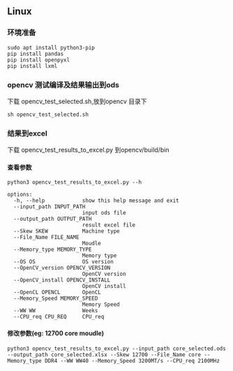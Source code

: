 ## Linux
### 环境准备
```
sudo apt install python3-pip
pip install pandas
pip install openpyxl
pip install lxml
```
### opencv 测试编译及结果输出到ods
下载 opencv_test_selected.sh,放到opencv 目录下
```
sh opencv_test_selected.sh
```

### 结果到excel
下载 opencv_test_results_to_excel.py 到opencv/build/bin

#### 查看参数
```
python3 opencv_test_results_to_excel.py --h

options:
  -h, --help            show this help message and exit
  --input_path INPUT_PATH
                        input ods file
  --output_path OUTPUT_PATH
                        result excel file
  --Skew SKEW           Machine type
  --File_Name FILE_NAME
                        Moudle
  --Memory_type MEMORY_TYPE
                        Memory type
  --OS OS               OS version
  --OpenCV_version OPENCV_VERSION
                        OpenCV version
  --OpenCV_install OPENCV_INSTALL
                        OpenCV install
  --OpenCL OPENCL       OpenCL
  --Memory_Speed MEMORY_SPEED
                        Memory Speed
  --WW WW               Weeks
  --CPU_req CPU_REQ     CPU_req
```


#### 修改参数(eg: 12700 core moudle)
```
python3 opencv_test_results_to_excel.py --input_path core_selected.ods --output_path core_selected.xlsx --Skew 12700 --File_Name core --Memory_type DDR4 --WW WW40 --Memory_Speed 3200MT/s --CPU_req 2100MHz
```
